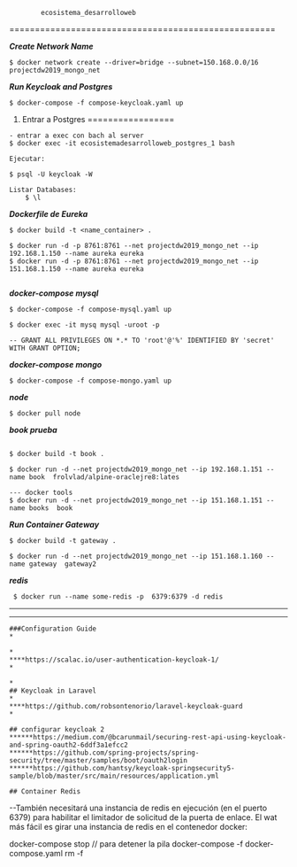             ecosistema_desarrolloweb
====================================================

***Create Network Name***
```
$ docker network create --driver=bridge --subnet=150.168.0.0/16 projectdw2019_mongo_net
```

***Run Keycloak and  Postgres***
```
$ docker-compose -f compose-keycloak.yaml up
```
1. Entrar a Postgres
=================
```
- entrar a exec con bach al server
$ docker exec -it ecosistemadesarrolloweb_postgres_1 bash

Ejecutar:

$ psql -U keycloak -W

Listar Databases:
    $ \l
```

***Dockerfile de Eureka***

```
$ docker build -t <name_container> .

$ docker run -d -p 8761:8761 --net projectdw2019_mongo_net --ip 192.168.1.150 --name aureka eureka
$ docker run -d -p 8761:8761 --net projectdw2019_mongo_net --ip 151.168.1.150 --name aureka eureka


```

***docker-compose mysql***

```
$ docker-compose -f compose-mysql.yaml up

$ docker exec -it mysq mysql -uroot -p

-- GRANT ALL PRIVILEGES ON *.* TO 'root'@'%' IDENTIFIED BY 'secret' WITH GRANT OPTION;

```

***docker-compose mongo***

```
$ docker-compose -f compose-mongo.yaml up

```

***node***

```
$ docker pull node

```

***book prueba***

```

$ docker build -t book .

$ docker run -d --net projectdw2019_mongo_net --ip 192.168.1.151 --name book  frolvlad/alpine-oraclejre8:lates

--- docker tools
$ docker run -d --net projectdw2019_mongo_net --ip 151.168.1.151 --name books  book

```

***Run Container Gateway***

```
$ docker build -t gateway .

$ docker run -d --net projectdw2019_mongo_net --ip 151.168.1.160 --name gateway  gateway2

```

***redis***
```
 $ docker run --name some-redis -p  6379:6379 -d redis

 ```
*****************************************************************************************
*****************************************************************************************
```
###Configuration Guide                                                                  *
                                                                                        *
****https://scalac.io/user-authentication-keycloak-1/                                   *
                                                                                        *
## Keycloak in Laravel                                                                  *
****https://github.com/robsontenorio/laravel-keycloak-guard                             *

## configurar keycloak 2
******https://medium.com/@bcarunmail/securing-rest-api-using-keycloak-and-spring-oauth2-6ddf3a1efcc2
******https://github.com/spring-projects/spring-security/tree/master/samples/boot/oauth2login
******https://github.com/hantsy/keycloak-springsecurity5-sample/blob/master/src/main/resources/application.yml

## Container Redis
```
--También necesitará una instancia de redis en ejecución (en el puerto 6379) para habilitar el limitador de solicitud de la puerta de enlace. El wat más fácil es girar una instancia de redis en el contenedor docker:



docker-compose stop // para detener la pila
docker-compose -f docker-compose.yaml rm -f